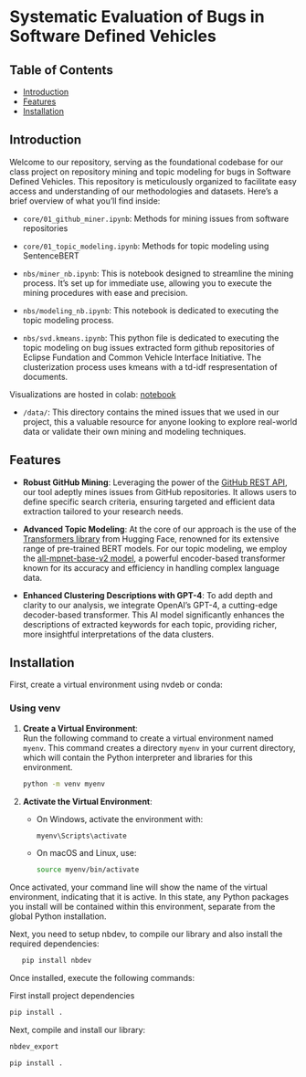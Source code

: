 Systematic Evaluation of Bugs in Software Defined Vehicles
================

<!-- WARNING: THIS FILE WAS AUTOGENERATED! DO NOT EDIT! -->

## Table of Contents

- [Introduction](#introduction)
- [Features](#features)
- [Installation](#installation)

## Introduction

Welcome to our repository, serving as the foundational codebase for our
class project on repository mining and topic modeling for bugs in
Software Defined Vehicles. This repository is meticulously organized to
facilitate easy access and understanding of our methodologies and
datasets. Here’s a brief overview of what you’ll find inside:

- `core/01_github_miner.ipynb`: Methods for mining issues from software
  repositories

- `core/01_topic_modeling.ipynb`: Methods for topic modeling using
  SentenceBERT

- `nbs/miner_nb.ipynb`: This is notebook designed to streamline the
  mining process. It’s set up for immediate use, allowing you to execute
  the mining procedures with ease and precision.

- `nbs/modeling_nb.ipynb`: This notebook is dedicated to executing the
  topic modeling process.

- `nbs/svd.kmeans.ipynb`: This python file is dedicated to executing the
  topic modeling on bug issues extracted form github repositories of
  Eclipse Fundation and Common Vehicle Interface Initiative. The
  clusterization process uses kmeans with a td-idf respresentation of
  documents.

Visualizations are hosted in colab:
[notebook](https://colab.research.google.com/drive/1NUnCK-vBq_YaB8O_d5Y-iBv4tLkkhySw?usp=sharing)

- `/data/`: This directory contains the mined issues that we used in our
  project, this a valuable resource for anyone looking to explore
  real-world data or validate their own mining and modeling techniques.

## Features

- **Robust GitHub Mining**: Leveraging the power of the [GitHub REST
  API](https://docs.github.com/en/rest/issues?apiVersion=2022-11-28),
  our tool adeptly mines issues from GitHub repositories. It allows
  users to define specific search criteria, ensuring targeted and
  efficient data extraction tailored to your research needs.

- **Advanced Topic Modeling**: At the core of our approach is the use of
  the [Transformers library](https://pypi.org/project/transformers/)
  from Hugging Face, renowned for its extensive range of pre-trained
  BERT models. For our topic modeling, we employ the [all-mpnet-base-v2
  model](https://huggingface.co/sentence-transformers/all-mpnet-base-v2),
  a powerful encoder-based transformer known for its accuracy and
  efficiency in handling complex language data.

- **Enhanced Clustering Descriptions with GPT-4**: To add depth and
  clarity to our analysis, we integrate OpenAI’s GPT-4, a cutting-edge
  decoder-based transformer. This AI model significantly enhances the
  descriptions of extracted keywords for each topic, providing richer,
  more insightful interpretations of the data clusters.

## Installation

First, create a virtual environment using nvdeb or conda:

### Using venv

1.  **Create a Virtual Environment**:  
    Run the following command to create a virtual environment named
    `myenv`. This command creates a directory `myenv` in your current
    directory, which will contain the Python interpreter and libraries
    for this environment.

    ``` bash
    python -m venv myenv
    ```

2.  **Activate the Virtual Environment**:

    - On Windows, activate the environment with:

      ``` bash
      myenv\Scripts\activate
      ```

    - On macOS and Linux, use:

      ``` bash
      source myenv/bin/activate
      ```

Once activated, your command line will show the name of the virtual
environment, indicating that it is active. In this state, any Python
packages you install will be contained within this environment, separate
from the global Python installation.

Next, you need to setup nbdev, to compile our library and also install
the required dependencies:

``` bash
   pip install nbdev
```

Once installed, execute the following commands:

First install project dependencies

``` bash
pip install .
```

Next, compile and install our library:

``` bash
nbdev_export
```

``` bash
pip install .
```
